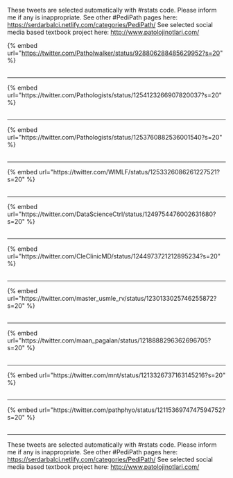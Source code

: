 

These tweets are selected automatically with #rstats code. Please inform me if any is inappropriate.
See other #PediPath pages here: https://serdarbalci.netlify.com/categories/PediPath/ 
See selected social media based textbook project here: http://www.patolojinotlari.com/

{% embed url="https://twitter.com/Patholwalker/status/928806288485629952?s=20" %}<br>
<br>
<hr>
{% embed url="https://twitter.com/Pathologists/status/1254123266907820037?s=20" %}<br>
<br>
<hr>
{% embed url="https://twitter.com/Pathologists/status/1253760882536001540?s=20" %}<br>
<br>
<hr>
{% embed url="https://twitter.com/WIMLF/status/1253326086261227521?s=20" %}<br>
<br>
<hr>
{% embed url="https://twitter.com/DataScienceCtrl/status/1249754476002631680?s=20" %}<br>
<br>
<hr>
{% embed url="https://twitter.com/CleClinicMD/status/1244973721212895234?s=20" %}<br>
<br>
<hr>
{% embed url="https://twitter.com/master_usmle_rv/status/1230133025746255872?s=20" %}<br>
<br>
<hr>
{% embed url="https://twitter.com/maan_pagalan/status/1218888296362696705?s=20" %}<br>
<br>
<hr>
{% embed url="https://twitter.com/mnt/status/1213326737163145216?s=20" %}<br>
<br>
<hr>
{% embed url="https://twitter.com/pathphyo/status/1211536974747594752?s=20" %}<br>
<br>
<hr>


These tweets are selected automatically with #rstats code. Please inform me if any is inappropriate.
See other #PediPath pages here: https://serdarbalci.netlify.com/categories/PediPath/ 
See selected social media based textbook project here: http://www.patolojinotlari.com/
